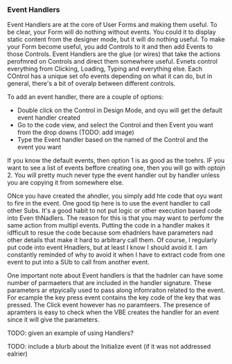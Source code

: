 ### Event Handlers

Event Handlers are at the core of User Forms and making them useful. To be clear, your Form will do nothing without events. You could it to display static content from the designer mode, but it will do nothing useful. To make your Form become useful, you add Controls to it and then add Events to those Controls. Event Handlers are the glue (or wires) that take the actions perofmred on Controls and direct them somewhere useful. Evnets control everything from Clicking, Loading, Typing and everything else. Each COntrol has a unique set ofo events depending on what it can do, but in general, there's a bit of overalp between different controls.

To add an event handler, there are a couple of options:

- Double click on the Control in Design Mode, and oyu will get the default event handler created
- Go to the code view, and select the Control and then Event you want from the drop downs (TODO: add image)
- Type the Event handler based on the named of the Control and the event you want

If you know the default events, then option 1 is as good as the toehrs. IF you want to see a list of events beffore creating one, then you will go with optojn 2. You will pretty much never type the event handler out by handler unless you are copying it from somewhere else.

ONce you have created the ahndler, you simply add hte code that oyu want to fire in the event. One good tip here is to use the event handler to call other Subs. It's a good habit to not put logic or other execution based code into Even thNadlers. The reason for this is that you may want to perfomr the same action from multipl events. Putting the code in a handler makes it idfficult to resue the code because som ehadnlers have parameters nad other details that make it hard to arbitrary call them. Of course, I regularly put code into event Hnadlers, but at least I know I should avoid it. I am constantly reminded of why to avoid it when I have to extract code from one event to put into a SUb to call from another event.

One important note about Event handlers is that the hadnler can have some number of parmaeters that are included in the handler signature. These parameters ar etpyically used to pass along infomraiton related to the event. For ecample the key press event contains the key code of the key that was pressed. The Click event however has no paramteers. The presence of apramters is easy to check when the VBE creates the handler for an event since it will give the parameters.

TODO: given an example of using Handlers?

TODO: include a blurb about the Initialize event (if it was not addressed ealrier)
